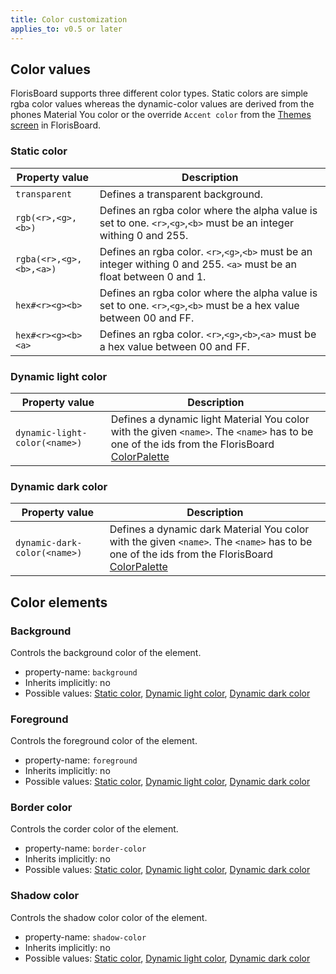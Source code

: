 ```yaml
---
title: Color customization
applies_to: v0.5 or later
---
```


## Color values

FlorisBoard supports three different color types. 
Static colors are simple rgba color values whereas the dynamic-color values are derived from the phones Material You
color or the override `Accent color` from the [Themes screen](ui://florisboard/settings/theme) in FlorisBoard.

### Static color

| Property value          | Description                                                                                                            |
|-------------------------|------------------------------------------------------------------------------------------------------------------------|
| `transparent`           | Defines a transparent background.                                                                                      |
| `rgb(<r>,<g>,<b>)`      | Defines an rgba color where the alpha value is set to one. `<r>`,`<g>`,`<b>` must be an integer withing 0 and 255.     |
| `rgba(<r>,<g>,<b>,<a>)` | Defines an rgba color. `<r>`,`<g>`,`<b>` must be an integer withing 0 and 255. `<a>` must be an float between 0 and 1. |
| `hex#<r><g><b>`         | Defines an rgba color where the alpha value is set to one. `<r>`,`<g>`,`<b>` must be a hex value between 00 and FF.    |
| `hex#<r><g><b><a>`      | Defines an rgba color. `<r>`,`<g>`,`<b>`,`<a>` must be a hex value between 00 and FF.                                  |

### Dynamic light color

| Property value                | Description                                                                                                                                                                                                                                                                     |
|-------------------------------|---------------------------------------------------------------------------------------------------------------------------------------------------------------------------------------------------------------------------------------------------------------------------------|
| `dynamic-light-color(<name>)` | Defines a dynamic light Material You color with the given `<name>`. The `<name>` has to be one of the ids from the FlorisBoard [ColorPalette](https://https://github.com/florisboard/florisboard/blob/main/lib/color/src/main/kotlin/org/florisboard/lib/color/ColorPalette.kt) |


### Dynamic dark color

| Property value               | Description                                                                                                                                                                                                                                                                    |
|------------------------------|--------------------------------------------------------------------------------------------------------------------------------------------------------------------------------------------------------------------------------------------------------------------------------|
| `dynamic-dark-color(<name>)` | Defines a dynamic dark Material You color with the given `<name>`. The `<name>` has to be one of the ids from the FlorisBoard [ColorPalette](https://https://github.com/florisboard/florisboard/blob/main/lib/color/src/main/kotlin/org/florisboard/lib/color/ColorPalette.kt) |


## Color elements

### Background

Controls the background color of the element.

- property-name: `background`
- Inherits implicitly: no
- Possible values: [Static color](#static-color), [Dynamic light color](#dynamic-light-color), [Dynamic dark color](#dynamic-dark-color)

### Foreground

Controls the foreground color of the element.

- property-name: `foreground`
- Inherits implicitly: no
- Possible values: [Static color](#static-color), [Dynamic light color](#dynamic-light-color), [Dynamic dark color](#dynamic-dark-color)

### Border color

Controls the corder color of the element.

- property-name: `border-color`
- Inherits implicitly: no
- Possible values: [Static color](#static-color), [Dynamic light color](#dynamic-light-color), [Dynamic dark color](#dynamic-dark-color)

### Shadow color

Controls the shadow color color of the element.

- property-name: `shadow-color`
- Inherits implicitly: no
- Possible values: [Static color](#static-color), [Dynamic light color](#dynamic-light-color), [Dynamic dark color](#dynamic-dark-color)
